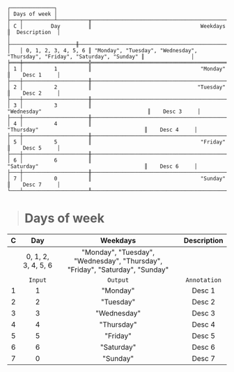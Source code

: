```text
┌──────────────┐
│ Days of week │
├───┬──────────┴──────────╥──────────────────────────────────────────────────────────────────────────────╥───────────────┐
│ C │         Day         ║                                   Weekdays                                   ║  Description  │
│   ├─────────────────────╫──────────────────────────────────────────────────────────────────────────────╫───────────────┤
│   │ 0, 1, 2, 3, 4, 5, 6 ║ "Monday", "Tuesday", "Wednesday", "Thursday", "Friday", "Saturday", "Sunday" ║               │
╞═══╪═════════════════════╬══════════════════════════════════════════════════════════════════════════════╬═══════════════╡
│ 1 │          1          ║                                   "Monday"                                   ║    Desc 1     │
├───┼─────────────────────╫──────────────────────────────────────────────────────────────────────────────╫───────────────┤
│ 2 │          2          ║                                  "Tuesday"                                   ║    Desc 2     │
├───┼─────────────────────╫──────────────────────────────────────────────────────────────────────────────╫───────────────┤
│ 3 │          3          ║                                 "Wednesday"                                  ║    Desc 3     │
├───┼─────────────────────╫──────────────────────────────────────────────────────────────────────────────╫───────────────┤
│ 4 │          4          ║                                  "Thursday"                                  ║    Desc 4     │
├───┼─────────────────────╫──────────────────────────────────────────────────────────────────────────────╫───────────────┤
│ 5 │          5          ║                                   "Friday"                                   ║    Desc 5     │
├───┼─────────────────────╫──────────────────────────────────────────────────────────────────────────────╫───────────────┤
│ 6 │          6          ║                                  "Saturday"                                  ║    Desc 6     │
├───┼─────────────────────╫──────────────────────────────────────────────────────────────────────────────╫───────────────┤
│ 7 │          0          ║                                   "Sunday"                                   ║    Desc 7     │
└───┴─────────────────────╨──────────────────────────────────────────────────────────────────────────────╨───────────────┘
```

> # Days of week

| C |         Day         |                                   Weekdays                                   | Description  |
|:-:|:-------------------:|:----------------------------------------------------------------------------:|:------------:|
|   | 0, 1, 2, 3, 4, 5, 6 | "Monday", "Tuesday", "Wednesday", "Thursday", "Friday", "Saturday", "Sunday" |              |
|   |       `Input`       |                                   `Output`                                   | `Annotation` |
| 1 |          1          |                                   "Monday"                                   |    Desc 1    |
| 2 |          2          |                                  "Tuesday"                                   |    Desc 2    |
| 3 |          3          |                                 "Wednesday"                                  |    Desc 3    |
| 4 |          4          |                                  "Thursday"                                  |    Desc 4    |
| 5 |          5          |                                   "Friday"                                   |    Desc 5    |
| 6 |          6          |                                  "Saturday"                                  |    Desc 6    |
| 7 |          0          |                                   "Sunday"                                   |    Desc 7    |
